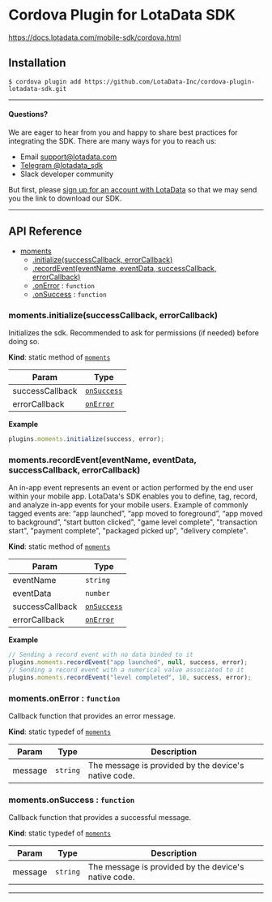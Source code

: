 # Cordova Plugin for LotaData SDK

https://docs.lotadata.com/mobile-sdk/cordova.html

## Installation

```
$ cordova plugin add https://github.com/LotaData-Inc/cordova-plugin-lotadata-sdk.git
```

---

#### Questions?

We are eager to hear from you and happy to share best practices for integrating the SDK. There are many ways for you to reach us:
* Email [support@lotadata.com](mailto:support@lotadata.com)
* [Telegram @lotadata_sdk](http://t.me/lotadata_sdk)
* Slack developer community

But first, please [sign up for an account with LotaData](http://platform.lotadata.com/?signup=true) so that we may send you the link to download our SDK.

---

## API Reference

<a name="module_moments"></a>

* [moments](#module_moments)
    * [.initialize(successCallback, errorCallback)](#module_moments.initialize)
    * [.recordEvent(eventName, eventData, successCallback, errorCallback)](#module_moments.recordEvent)
    * [.onError](#module_moments.onError) : <code>function</code>
    * [.onSuccess](#module_moments.onSuccess) : <code>function</code>

<a name="module_moments.initialize"></a>

### moments.initialize(successCallback, errorCallback)
Initializes the sdk. Recommended to ask for permissions 
(if needed) before doing so.

**Kind**: static method of [<code>moments</code>](#module_moments)  

| Param | Type |
| --- | --- |
| successCallback | [<code>onSuccess</code>](#module_moments.onSuccess) | 
| errorCallback | [<code>onError</code>](#module_moments.onError) | 

**Example**  
```js
plugins.moments.initialize(success, error);
```
<a name="module_moments.recordEvent"></a>

### moments.recordEvent(eventName, eventData, successCallback, errorCallback)
An in-app event represents an event or action performed 
by the end user within your mobile app. LotaData's SDK enables you to 
define, tag, record, and analyze in-app events for your mobile users. 
Example of commonly tagged events are: “app launched”, “app moved to foreground”, 
“app moved to background”, “start button clicked", "game level complete",
"transaction start", "payment complete", "packaged picked up", "delivery complete".

**Kind**: static method of [<code>moments</code>](#module_moments)  

| Param | Type |
| --- | --- |
| eventName | <code>string</code> | 
| eventData | <code>number</code> | 
| successCallback | [<code>onSuccess</code>](#module_moments.onSuccess) | 
| errorCallback | [<code>onError</code>](#module_moments.onError) | 

**Example**  
```js
// Sending a record event with no data binded to it
plugins.moments.recordEvent("app launched", null, success, error);
// Sending a record event with a numerical value associated to it
plugins.moments.recordEvent("level completed", 10, success, error);
```
<a name="module_moments.onError"></a>

### moments.onError : <code>function</code>
Callback function that provides an error message.

**Kind**: static typedef of [<code>moments</code>](#module_moments)  

| Param | Type | Description |
| --- | --- | --- |
| message | <code>string</code> | The message is provided by the device's native code. |

<a name="module_moments.onSuccess"></a>

### moments.onSuccess : <code>function</code>
Callback function that provides a successful message.

**Kind**: static typedef of [<code>moments</code>](#module_moments)  

| Param | Type | Description |
| --- | --- | --- |
| message | <code>string</code> | The message is provided by the device's native code. |

---